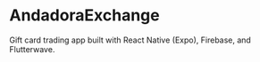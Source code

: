 # AndadoraExchange
Gift card trading app built with React Native (Expo), Firebase, and Flutterwave.
